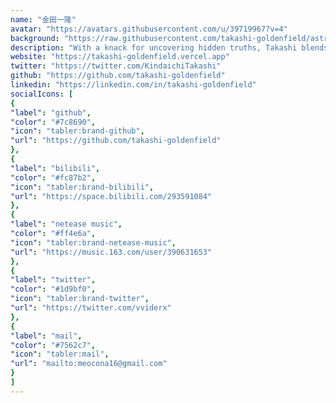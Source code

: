 ```yaml
---
name: "金田一隆"
avatar: "https://avatars.githubusercontent.com/u/39719967?v=4"
background: "https://raw.githubusercontent.com/takashi-goldenfield/astro-mojihayai/refs/heads/main/src/assets/profile-bg.jpg"
description: "With a knack for uncovering hidden truths, Takashi blends traditional Japanese values with a modern edge, often seen sipping green tea while poring over case files in his small, cluttered office."
website: "https://takashi-goldenfield.vercel.app"
twitter: "https://twitter.com/KindaichiTakashi"
github: "https://github.com/takashi-goldenfield"
linkedin: "https://linkedin.com/in/takashi-goldenfield"
socialIcons: [
{
"label": "github",
"color": "#7c8690",
"icon": "tabler:brand-github",
"url": "https://github.com/takashi-goldenfield"
},
{
"label": "bilibili",
"color": "#fc87b2",
"icon": "tabler:brand-bilibili",
"url": "https://space.bilibili.com/293591084"
},
{
"label": "netease music",
"color": "#ff4e6a",
"icon": "tabler:brand-netease-music",
"url": "https://music.163.com/user/390631653"
},
{
"label": "twitter",
"color": "#1d9bf0",
"icon": "tabler:brand-twitter",
"url": "https://twitter.com/vviderx"
},
{
"label": "mail",
"color": "#7562c7",
"icon": "tabler:mail",
"url": "mailto:meocona16@gmail.com"
}
]
---
```

